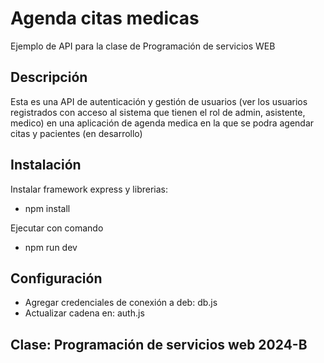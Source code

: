 # Agenda citas medicas
Ejemplo de API para la clase de Programación de servicios WEB

## Descripción
Esta es una API de autenticación y gestión de usuarios (ver los usuarios registrados con acceso al sistema que tienen el rol de admin, asistente, medico) en una aplicación de agenda medica en la que se podra agendar citas y pacientes (en desarrollo)

## Instalación
Instalar framework express y librerias:
- npm install

Ejecutar con comando
- npm run dev

## Configuración
- Agregar credenciales de conexión a deb: db.js
- Actualizar cadena en: auth.js

## Clase: Programación de servicios web 2024-B
